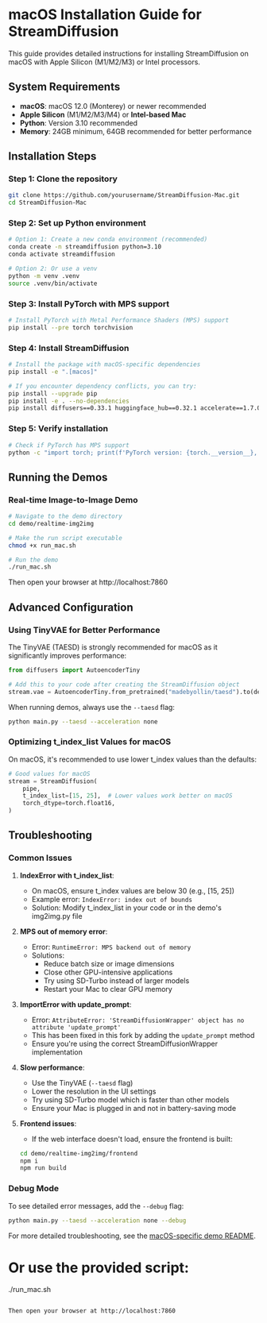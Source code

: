 # macOS Installation Guide for StreamDiffusion

This guide provides detailed instructions for installing StreamDiffusion on macOS with Apple Silicon (M1/M2/M3) or Intel processors.

## System Requirements

- **macOS**: macOS 12.0 (Monterey) or newer recommended
- **Apple Silicon** (M1/M2/M3/M4) or **Intel-based Mac**
- **Python**: Version 3.10 recommended
- **Memory**: 24GB minimum, 64GB recommended for better performance

## Installation Steps

### Step 1: Clone the repository

```bash
git clone https://github.com/yourusername/StreamDiffusion-Mac.git
cd StreamDiffusion-Mac
```

### Step 2: Set up Python environment

```bash
# Option 1: Create a new conda environment (recommended)
conda create -n streamdiffusion python=3.10
conda activate streamdiffusion

# Option 2: Or use a venv
python -m venv .venv
source .venv/bin/activate
```

### Step 3: Install PyTorch with MPS support

```bash
# Install PyTorch with Metal Performance Shaders (MPS) support
pip install --pre torch torchvision
```

### Step 4: Install StreamDiffusion

```bash
# Install the package with macOS-specific dependencies
pip install -e ".[macos]"

# If you encounter dependency conflicts, you can try:
pip install --upgrade pip
pip install -e . --no-dependencies
pip install diffusers==0.33.1 huggingface_hub==0.32.1 accelerate==1.7.0
```

### Step 5: Verify installation

```bash
# Check if PyTorch has MPS support
python -c "import torch; print(f'PyTorch version: {torch.__version__}, MPS available: {torch.backends.mps.is_available() if hasattr(torch.backends, \"mps\") else False}')"
```

## Running the Demos

### Real-time Image-to-Image Demo

```bash
# Navigate to the demo directory
cd demo/realtime-img2img

# Make the run script executable
chmod +x run_mac.sh

# Run the demo
./run_mac.sh
```

Then open your browser at http://localhost:7860

## Advanced Configuration

### Using TinyVAE for Better Performance

The TinyVAE (TAESD) is strongly recommended for macOS as it significantly improves performance:

```python
from diffusers import AutoencoderTiny

# Add this to your code after creating the StreamDiffusion object
stream.vae = AutoencoderTiny.from_pretrained("madebyollin/taesd").to(device=pipe.device, dtype=pipe.dtype)
```

When running demos, always use the `--taesd` flag:

```bash
python main.py --taesd --acceleration none
```

### Optimizing t_index_list Values for macOS

On macOS, it's recommended to use lower t_index values than the defaults:

```python
# Good values for macOS
stream = StreamDiffusion(
    pipe,
    t_index_list=[15, 25],  # Lower values work better on macOS
    torch_dtype=torch.float16,
)
```

## Troubleshooting

### Common Issues

1. **IndexError with t_index_list**: 
   - On macOS, ensure t_index values are below 30 (e.g., [15, 25])
   - Example error: `IndexError: index out of bounds`
   - Solution: Modify t_index_list in your code or in the demo's img2img.py file

2. **MPS out of memory error**:
   - Error: `RuntimeError: MPS backend out of memory`
   - Solutions:
     - Reduce batch size or image dimensions
     - Close other GPU-intensive applications
     - Try using SD-Turbo instead of larger models
     - Restart your Mac to clear GPU memory

3. **ImportError with update_prompt**:
   - Error: `AttributeError: 'StreamDiffusionWrapper' object has no attribute 'update_prompt'`
   - This has been fixed in this fork by adding the `update_prompt` method 
   - Ensure you're using the correct StreamDiffusionWrapper implementation

4. **Slow performance**:
   - Use the TinyVAE (`--taesd` flag)
   - Lower the resolution in the UI settings
   - Try using SD-Turbo model which is faster than other models
   - Ensure your Mac is plugged in and not in battery-saving mode

5. **Frontend issues**:
   - If the web interface doesn't load, ensure the frontend is built:
   ```bash
   cd demo/realtime-img2img/frontend
   npm i
   npm run build
   ```

### Debug Mode

To see detailed error messages, add the `--debug` flag:

```bash
python main.py --taesd --acceleration none --debug
```

For more detailed troubleshooting, see the [macOS-specific demo README](./demo/realtime-img2img/MACOS_README.md).
# Or use the provided script:
./run_mac.sh
```

Then open your browser at http://localhost:7860

